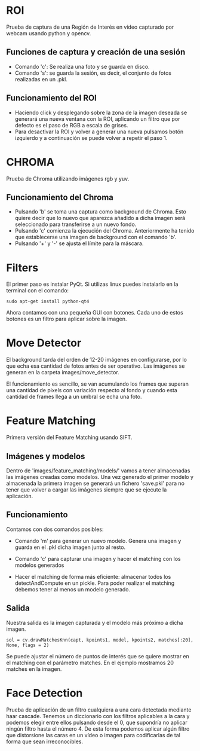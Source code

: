# ROI

 Prueba de captura de una Región de Interés en vídeo capturado por webcam usando python y opencv.

## Funciones de captura y creación de una sesión

- Comando 'c': Se realiza una foto y se guarda en disco.
- Comando 's': se guarda la sesión, es decir, el conjunto de fotos realizadas en un .pkl.

## Funcionamiento del ROI

- Haciendo click y desplegando sobre la zona de la imagen deseada se generará una nueva ventana con la ROI, aplicando un filtro que por defecto es el paso de RGB a escala de grises.
- Para desactivar la ROI y volver a generar una nueva pulsamos botón izquierdo y a continuación se puede volver a repetir
el paso 1.

# CHROMA

Prueba de Chroma utilizando imágenes rgb y yuv.

## Funcionamiento del Chroma

- Pulsando 'b' se toma una captura como background de Chroma. Esto quiere decir que lo nuevo que aparezca añadido a dicha imagen será seleccionado para transferirse a un nuevo fondo.
- Pulsando 'c' comienza la ejecución del Chroma. Anteriormente ha tenido que establecerse una imagen de background con el comando 'b'.
- Pulsando '+' y '-' se ajusta el límite para la máscara.

# Filters

El primer paso es instalar PyQt. Si utilizas linux puedes instalarlo en la terminal con el comando:
```
sudo apt-get install python-qt4
```
Ahora contamos con una pequeña GUI con botones. Cada uno de estos botones es un filtro para aplicar sobre la imagen.

# Move Detector

El background tarda del orden de 12-20 imágenes en configurarse, por lo que echa esa cantidad de fotos antes de ser operativo.
Las imágenes se generan en la carpeta images/move_detector.

El funcionamiento es sencillo, se van acumulando los frames que superan una cantidad de pixels con variación respecto al fondo y cuando
esta cantidad de frames llega a un umbral se echa una foto.

# Feature Matching

Primera versión del Feature Matching usando SIFT.

## Imágenes y modelos

Dentro de 'images/feature_matching/models/' vamos a tener almacenadas las imágenes creadas como modelos.
Una vez generado el primer modelo y almacenada la primera imagen se generará un fichero 'save.pkl' para no tener que volver a cargar las imágenes siempre que se ejecute la aplicación.

## Funcionamiento

Contamos con dos comandos posibles:

- Comando 'm' para generar un nuevo modelo. Genera una imagen y guarda en el .pkl dicha imagen junto al resto.
- Comando 'c' para capturar una imagen y hacer el matching con los modelos generados

- Hacer el matching de forma más eficiente: almacenar todos los detectAndCompute en un pickle. Para poder realizar el matching debemos tener al menos un modelo generado.

## Salida

Nuestra salida es la imagen capturada y el modelo más próximo a dicha imagen.

```
sol = cv.drawMatchesKnn(capt, kpoints1, model, kpoints2, matches[:20], None, flags = 2)
```
Se puede ajustar el número de puntos de interés que se quiere mostrar en el matching con el parámetro matches. En el ejemplo mostramos 20 matches en la imagen.


# Face Detection

Prueba de aplicación de un filtro cualquiera a una cara detectada mediante haar cascade.
Tenemos un diccionario con los filtros aplicables a la cara y podemos elegir entre ellos pulsando desde el 0, que supondría no aplicar ningún filtro hasta el número 4.
De esta forma podemos aplicar algún filtro que distorsione las caras en un vídeo o imagen para codificarlas de tal forma que sean irreconocibles.
